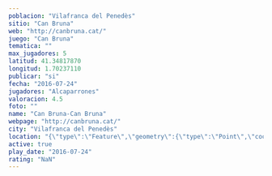 ```yaml
---
poblacion: "Vilafranca del Penedès"
sitio: "Can Bruna"
web: "http://canbruna.cat/"
juego: "Can Bruna"
tematica: ""
max_jugadores: 5
latitud: 41.34817870
longitud: 1.70237110
publicar: "si"
fecha: "2016-07-24"
jugadores: "Alcaparrones"
valoracion: 4.5
foto: ""
name: "Can Bruna-Can Bruna"
webpage: "http://canbruna.cat/"
city: "Vilafranca del Penedès"
location: "{\"type\":\"Feature\",\"geometry\":{\"type\":\"Point\",\"coordinates\":[1.7023711,41.3481787]}}"
active: true
play_date: "2016-07-24"
rating: "NaN"
---
```

